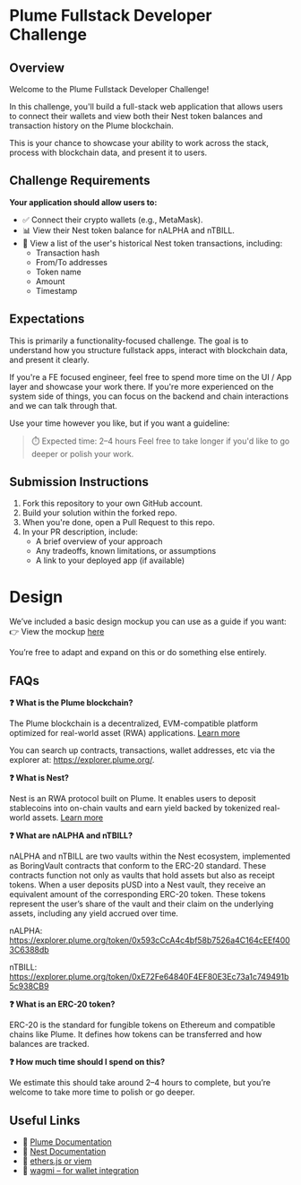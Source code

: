# Plume Fullstack Developer Challenge

## Overview

Welcome to the Plume Fullstack Developer Challenge!

In this challenge, you'll build a full-stack web application that allows users to connect their wallets and view both their Nest token balances and transaction history on the Plume blockchain.

This is your chance to showcase your ability to work across the stack, process with blockchain data, and present it to users.

## Challenge Requirements

**Your application should allow users to:**
- ✅ Connect their crypto wallets (e.g., MetaMask).
- 📊 View their Nest token balance for nALPHA and nTBILL.
- 🧾 View a list of the user's historical Nest token transactions, including:
  - Transaction hash
  - From/To addresses
  - Token name
  - Amount
  - Timestamp

## Expectations

This is primarily a functionality-focused challenge. The goal is to understand how you structure fullstack apps, interact with blockchain data, and present it clearly.

If you're a FE focused engineer, feel free to spend more time on the UI / App layer and showcase your work there.  If you're more experienced on the system side of things, you can focus on the backend and chain interactions and we can talk through that.

Use your time however you like, but if you want a guideline:

> ⏱️ Expected time: 2–4 hours
> Feel free to take longer if you'd like to go deeper or polish your work.

## Submission Instructions
1. Fork this repository to your own GitHub account.
2. Build your solution within the forked repo.
3. When you're done, open a Pull Request to this repo.
4. In your PR description, include:
   - A brief overview of your approach
   - Any tradeoffs, known limitations, or assumptions
   - A link to your deployed app (if available)

# Design
We’ve included a basic design mockup you can use as a guide if you want:
👉 View the mockup [here](https://www.figma.com/design/oBoNbs3O3j7zazji3w0V9c/Nest-Lite?node-id=0-1&t=nF8fMDHfINHWt95s-1)

You’re free to adapt and expand on this or do something else entirely.

## FAQs

**❓ What is the Plume blockchain?**

The Plume blockchain is a decentralized, EVM-compatible platform optimized for real-world asset (RWA) applications. [Learn more](https://docs.plume.org/)

You can search up contracts, transactions, wallet addresses, etc via the explorer at: https://explorer.plume.org/.

**❓ What is Nest?**

Nest is an RWA protocol built on Plume. It enables users to deposit stablecoins into on-chain vaults and earn yield backed by tokenized real-world assets. [Learn more](https://docs.nest.credit/)

**❓ What are nALPHA and nTBILL?**

nALPHA and nTBILL are two vaults within the Nest ecosystem, implemented as BoringVault contracts that conform to the ERC-20 standard. These contracts function not only as vaults that hold assets but also as receipt tokens. When a user deposits pUSD into a Nest vault, they receive an equivalent amount of the corresponding ERC-20 token. These tokens represent the user’s share of the vault and their claim on the underlying assets, including any yield accrued over time.

nALPHA: https://explorer.plume.org/token/0x593cCcA4c4bf58b7526a4C164cEEf4003C6388db

nTBILL: https://explorer.plume.org/token/0xE72Fe64840F4EF80E3Ec73a1c749491b5c938CB9

**❓ What is an ERC-20 token?**

ERC-20 is the standard for fungible tokens on Ethereum and compatible chains like Plume. It defines how tokens can be transferred and how balances are tracked.

**❓ How much time should I spend on this?**

We estimate this should take around 2–4 hours to complete, but you’re welcome to take more time to polish or go deeper.

## Useful Links

- 🔗 [Plume Documentation](https://docs.plume.org/plume)
- 🔗 [Nest Documentation](https://docs.nest.credit/)
- 🔗 [ethers.js or viem](https://github.com/wevm/viem)
- 🔗 [wagmi – for wallet integration](https://wagmi.sh/)
